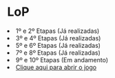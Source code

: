 <!DOCTYPE html>
<html>
  <head>
    <meta charset="utf-8">
    <link rel="stylesheet" href="style.css">
  </head>
  <body>
    <h1>LoP</h1>
    <u1>
      <li> 1º e 2º Etapas (Já realizadas)</li>
      <li> 3º e 4º Etapas (Já realizadas)</li>
      <li> 5º e 6º Etapas (Já realizadas)</li>
      <li> 7º e 8º Etapas (Já realizadas)</li>
      <li> 9º e 10º Etapas (Em andamento)</li>
      <li><a href="https://andreluis26.github.io/projetolop19/index.html">Clique aqui para abrir o jogo</a></li>
    </u1>

  </body>
</html>
